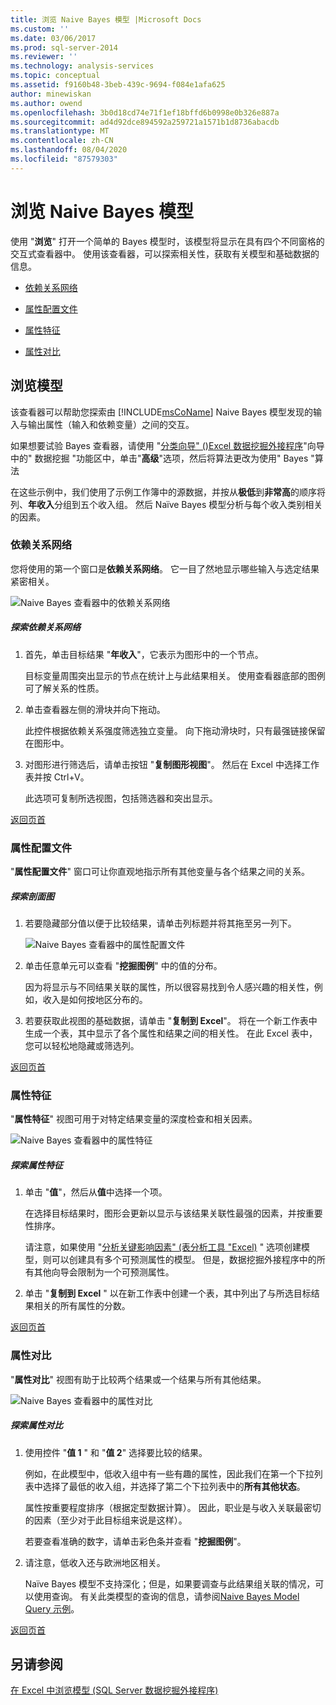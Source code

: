 ```yaml
---
title: 浏览 Naive Bayes 模型 |Microsoft Docs
ms.custom: ''
ms.date: 03/06/2017
ms.prod: sql-server-2014
ms.reviewer: ''
ms.technology: analysis-services
ms.topic: conceptual
ms.assetid: f9160b48-3beb-439c-9694-f084e1afa625
author: minewiskan
ms.author: owend
ms.openlocfilehash: 3b0d18cd74e71f1ef18bffd6b0998e0b326e887a
ms.sourcegitcommit: ad4d92dce894592a259721a1571b1d8736abacdb
ms.translationtype: MT
ms.contentlocale: zh-CN
ms.lasthandoff: 08/04/2020
ms.locfileid: "87579303"
---
```

# <a name="browsing-a-naive-bayes-model"></a>浏览 Naive Bayes 模型
  使用 "**浏览**" 打开一个简单的 Bayes 模型时，该模型将显示在具有四个不同窗格的交互式查看器中。 使用该查看器，可以探索相关性，获取有关模型和基础数据的信息。  
  
-   [依赖关系网络](#bkmk_DepNet)  
  
-   [属性配置文件](#bkmk_AttProf)  
  
-   [属性特征](#bkmk_AttChar)  
  
-   [属性对比](#bkmk_AttDisc)  
  
##  <a name="explore-the-model"></a><a name="BKMK_Tabs"></a>浏览模型  
 该查看器可以帮助您探索由 [!INCLUDE[msCoName](../includes/msconame-md.md)] Naive Bayes 模型发现的输入与输出属性（输入和依赖变量）之间的交互。  
  
 如果想要试验 Bayes 查看器，请使用 "[分类向导" &#40;&#41;Excel 数据挖掘外接程序](classify-wizard-data-mining-add-ins-for-excel.md)"向导中的" 数据挖掘 "功能区中，单击"**高级**"选项，然后将算法更改为使用" Bayes "算法  
  
 在这些示例中，我们使用了示例工作簿中的源数据，并按从**极低**到**非常高**的顺序将列、**年收入**分组到五个收入组。 然后 Naïve Bayes 模型分析与每个收入类别相关的因素。  
  
###  <a name="dependency-network"></a><a name="bkmk_DepNet"></a>依赖关系网络  
 您将使用的第一个窗口是**依赖关系网络**。 它一目了然地显示哪些输入与选定结果紧密相关。  
  
 ![Naive Bayes 查看器中的依赖关系网络](media/dm13-nb.gif "Naive Bayes 查看器中的依赖关系网络")  
  
##### <a name="explore-the-dependency-network"></a>探索依赖关系网络  
  
1.  首先，单击目标结果 "**年收入**"，它表示为图形中的一个节点。  
  
     目标变量周围突出显示的节点在统计上与此结果相关。 使用查看器底部的图例可了解关系的性质。  
  
2.  单击查看器左侧的滑块并向下拖动。  
  
     此控件根据依赖关系强度筛选独立变量。 向下拖动滑块时，只有最强链接保留在图形中。  
  
3.  对图形进行筛选后，请单击按钮 "**复制图形视图**"。 然后在 Excel 中选择工作表并按 Ctrl+V。  
  
     此选项可复制所选视图，包括筛选器和突出显示。  
  
 [返回页首](#BKMK_Tabs)  
  
###  <a name="attribute-profiles"></a><a name="bkmk_AttProf"></a>属性配置文件  
 "**属性配置文件**" 窗口可让你直观地指示所有其他变量与各个结果之间的关系。  
  
##### <a name="explore-the-profiles"></a>探索剖面图  
  
1.  若要隐藏部分值以便于比较结果，请单击列标题并将其拖至另一列下。  
  
     ![Naive Bayes 查看器中的属性配置文件](media/dm13-nb-attprof.gif "Naive Bayes 查看器中的属性配置文件")  
  
2.  单击任意单元可以查看 "**挖掘图例**" 中的值的分布。  
  
     因为将显示与不同结果关联的属性，所以很容易找到令人感兴趣的相关性，例如，收入是如何按地区分布的。  
  
3.  若要获取此视图的基础数据，请单击 "**复制到 Excel**"。 将在一个新工作表中生成一个表，其中显示了各个属性和结果之间的相关性。 在此 Excel 表中，您可以轻松地隐藏或筛选列。  
  
 [返回页首](#BKMK_Tabs)  
  
###  <a name="attribute-characteristics"></a><a name="bkmk_AttChar"></a>属性特征  
 "**属性特征**" 视图可用于对特定结果变量的深度检查和相关因素。  
  
 ![Naive Bayes 查看器中的属性特征](media/dm13-nb-viewer.gif "Naive Bayes 查看器中的属性特征")  
  
##### <a name="explore-the-attribute-characteristics"></a>探索属性特征  
  
1.  单击 "**值**"，然后从**值**中选择一个项。  
  
     在选择目标结果时，图形会更新以显示与该结果关联性最强的因素，并按重要性排序。  
  
     请注意，如果使用 "[分析关键影响因素" &#40;表分析工具 "Excel&#41;](analyze-key-influencers-table-analysis-tools-for-excel.md) " 选项创建模型，则可以创建具有多个可预测属性的模型。 但是，数据挖掘外接程序中的所有其他向导会限制为一个可预测属性。  
  
2.  单击 "**复制到 Excel** " 以在新工作表中创建一个表，其中列出了与所选目标结果相关的所有属性的分数。  
  
 [返回页首](#BKMK_Tabs)  
  
###  <a name="attribute-discrimination"></a><a name="bkmk_AttDisc"></a>属性对比  
 "**属性对比**" 视图有助于比较两个结果或一个结果与所有其他结果。  
  
 ![Naive Bayes 查看器中的属性对比](media/dm13-nb-attdisc.gif "Naive Bayes 查看器中的属性对比")  
  
##### <a name="explore-attribute-discrimination"></a>探索属性对比  
  
1.  使用控件 "**值 1** " 和 "**值 2**" 选择要比较的结果。  
  
     例如，在此模型中，低收入组中有一些有趣的属性，因此我们在第一个下拉列表中选择了最低的收入组，并选择了第二个下拉列表中的**所有其他状态**。  
  
     属性按重要程度排序（根据定型数据计算）。 因此，职业是与收入关联最密切的因素（至少对于此目标组来说是这样）。  
  
     若要查看准确的数字，请单击彩色条并查看 "**挖掘图例**"。  
  
2.  请注意，低收入还与欧洲地区相关。  
  
     Naïve Bayes 模型不支持深化；但是，如果要调查与此结果组关联的情况，可以使用查询。 有关此类模型的查询的信息，请参阅[Naive Bayes Model Query 示例](data-mining/naive-bayes-model-query-examples.md)。  
  
 [返回页首](#BKMK_Tabs)  
  
## <a name="see-also"></a>另请参阅  
 [在 Excel 中浏览模型 &#40;SQL Server 数据挖掘外接程序&#41;](browsing-models-in-excel-sql-server-data-mining-add-ins.md)  
  
  
